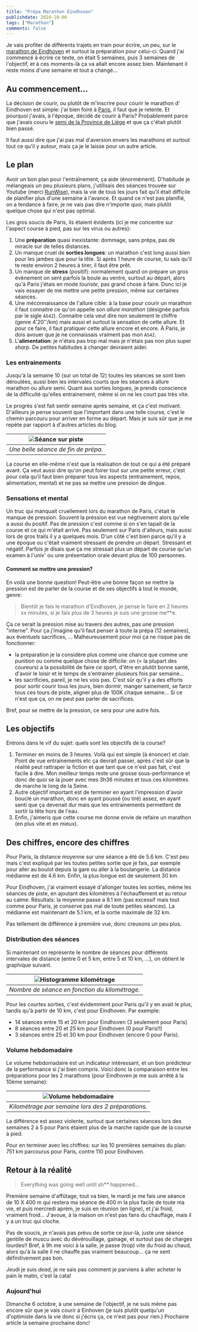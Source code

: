 ```yaml
---
title: "Prépa Marathon Eindhoven"
publishdate: 2024-10-06
tags: ["Marathon"]
comments: false
---
```


Je vais profiter de différents trajets en train pour écrire, un peu, sur le [marathon de Eindhoven](https://asmlmarathoneindhoven.nl/) et surtout la préparation pour celui-ci.
Quand j'ai commencé à écrire ce texte, on était 5 semaines, puis 3 semaines de l'objectif, et à ces moments-là ça va allait encore assez bien. 
Maintenant il reste moins d'une semaine et tout a changé...

## Au commencement...

La décision de courir, ou plutôt de m'inscrire pour courir le marathon d' Eindhoven est simple: 
j'ai bien foiré à [Paris](https://ctroupin.github.io/run/races/20240407_paris/), il faut que je retente. 
Et pourquoi j'avais, à l'époque, décidé de courir à Paris? 
Probablement parce que j'avais couru le 
[semi de la Province de Liège](https://ctroupin.github.io/run/races/20231015_semiliege/) et que ça c'était 
plutôt bien passé.

Il faut aussi dire que j'ai pas mal d'aversion envers les marathons et surtout tout ce qu'il y autour, 
mais ça je le laisse pour un autre article.

## Le plan

Avoir un bon plan pour l'entraînement, ça aide (énormément). 
D'habitude je mélangeais un peu plusieurs plans, j'utilisais des séances trouvée sur Youtube 
(merci [RunWise](https://www.youtube.com/@RunWise_)), mais la vie de tous les jours fait qu'il 
était difficile de planifier plus d'une semaine à l'avance. Et quand ce n'est pas planifié, on a 
tendance à faire, je ne vais pas dire n'importe quoi, mais plutôt quelque chose qui n'est pas optimal. 

Les gros soucis de Paris, ils étaient évidents (ici je me concentre sur l'aspect course à pied, 
pas sur les virus ou autres):
1. Une __préparation__ quasi inexistante: dommage, sans prépa, pas de miracle sur de telles distances.
2. Un manque cruel de __sorties longues__: un marathon c'est long aussi bien pour les jambes que pour la tête. 
Si après 1 heure de course, tu sais qu'il te reste environ 2 heures à tirer, il faut être prêt.
3. Un manque de __stress__ (positif): normalement quand on prépare un gros évènement on sent parfois la boule 
au ventre, surtout au départ, alors qu'à Paris j'étais en mode _touriste_, pas grand chose à faire. Donc ici 
je vais essayer de me mettre une petite pression, même sur certaines séances.
4. Une méconnaissance de l'allure cible: à la base pour courir un marathon il faut connaitre ce qu'on appelle 
son _allure marathon_ (désignée parfois par le sigle `AS42`). Connaitre cela veut dire non seulement le chiffre
(genre 4'20''/km) mais aussi et surtout la sensation de cette allure. Et pour ce faire, il faut pratiquer cette 
allure encore et encore. À Paris, je dois avouer que je ne connaissais vraiment pas mon `AS42`.
1. L'__alimentation__: je n'étais pas trop mal mais je n'étais pas non plus super _sharp_. 
De petites habitudes à changer devraient aider.

### Les entrainements

Jusqu'à la semaine 10 (sur un total de 12) toutes les séances se sont bien déroulées, aussi bien les intervales 
courts que les séances à allure marathon ou allure semi. Quant aux sorties longues, je prends conscience de la 
difficulté qu'elles entrainement, même si on ne les court pas très vite. 

Le progrès s'est fait sentir semaine après semaine, et ça c'est motivant. D'ailleurs je pense souvent que 
l'important dans une telle course, c'est le chemin parcouru pour arriver en forme au départ. Mais je suis sûr 
que je me repète par rapport à d'autres articles du blog.

| ![Séance sur piste](./images/speed_20240927_arrow.jpg) |
|:--:|
| _Une belle séance de fin de prépa._|

La course en elle-même n'est que la réalisation de tout ce qui a été préparé avant. 
Ça veut aussi dire qu'on peut foirer tout sur une petite erreur, c'est pour cela qu'il faut bien préparer 
tous les aspects (entrainement, repos, alimentation, mental) et ne pas se mettre une pression de dingue.

### Sensations et mental

Un truc qui manquait cruellement lors du marathon de Paris, c'était le manque de pression. Souvent la pression 
est vue négtivement alors qu'elle a aussi du positif. Pas de pression c'est comme si on s'en tapait de la 
course et ce qui m'était arrivé. Pas seulement sur Paris d'alleurs, mais aussi lors de gros trails il y a 
quelques mois. D'un côté c'est bien parce qu'il y a une époque ou c'était vraiment stressant de prendre un 
départ. Stressant et négatif. Parfois je disais que ça me stressait plus un départ de course qu'un examen 
à l'univ' ou une présentation orale devant plus de 100 personnes. 

#### Comment se mettre une pression? 

En voilà une bonne question! Peut-être une bonne façon se mettre la pression est de parler de la course et 
de ses objectifs à tout le monde, genre: 
> Bientôt je fais le marathon d'Eindhoven, je pense le faire en 2 heures xx minutes, si je fais plus de 3 heures je suis une grosse me**e.

Ça ce serait la pression mise au travers des autres, pas une pression "interne". Pour ça j'imagine qu'il 
faut penser à toute la prépa (12 semaines), aux éventuels sacrifices, ... Malheureusement pour moi ça ne 
risque pas de fonctionner:
- la préparation je la considère plus comme une chance que comme une punition ou comme quelque chose de 
difficile: on (= la plupart des coureurs) a la possibilité de faire ce sport, d'être en plutôt bonne santé, d'avoir le loisir et le temps de s'entrainer plusieurs fois par semaine... 
- les sacrificies, pareil, je ne les vois pas. C'est sûr qu'il y a des efforts pour sortir courir tous 
les jours, bien dormir, manger sainement, se farcir tous ces tours de piste, aligner plus de 100K 
chaque semaine... Si ce n'est que ça, on ne peut pas parler de sacrifices.

Bref, pour se mettre de la pression, ce sera pour une autre fois.

## Les objectifs

Entrons dans le vif du sujet: quels sont les objectifs de la course?
1. Terminer en moins de 3 heures. Voilà qui est simple (à énoncer) et clair. 
Point de vue entrainements etc ça devrait passer, après c'est sûr que la réalité peut rattraper la 
fiction et que tant que ce n'est pas fait, c'est facile à dire. Mon meilleur temps reste une grosse 
sous-performance et donc de quoi se la jouer avec mes 3h36 minutes et tous ces kilomètres de marche 
le long de la Seine.
2. Autre objectif important est de terminer en ayant l'impression d'avoir bouclé un marathon, 
donc en ayant poussé (ou tiré) assez, en ayant senti que ça devenait dur mais que les entrainements 
permettent de sortir la tête hors de l'eau.
3. Enfin, j'aimeris que cette course me donne envie de refaire un marathon (en plus vite et en mieux).

## Des chiffres, encore des chiffres

Pour Paris, la distance moyenne sur une séance a été de 5.6 km. C'est peu mais c'est expliqué par les toutes petites sortie que je fais,
par exemple pour aller au boulot depuis la gare ou aller à la boulangerie. La distance médianne est de 4.6 km. Enfin, la plus longue est de
seulement 30 km. 

Pour Eindhoven, j'ai vraiment essayé d'allonger toutes les sorties, même les séances de piste, en ajoutant des kilomètres
à l'échauffement et au retour au calme. Résultats: la moyenne passe a 8.1 km (pas excessif mais tout comme pour Paris, 
je conserve pas mal de toute petites séances). La médianne est maintenant de 5.1 km, et la sortie maximale de 32 km.

Pas tellement de différence à première vue, donc creusons un peu plus.

### Distribution des séances 

Si maintenant on représente le nombre de séances pour différents intervales de distance (entre 0 et 5 km, entre 5 et 10 km, ...),
on obtient le graphique suivant.

| ![Histogramme kilométrage](./images/km_histogram.png) |
|:--:|
| _Nombre de séance en fonction du kilométrage._|

Pour les courtes sorties, c'est évidemment pour Paris qu'il y en avait le plus, tandis qu'à partir de 10 km, c'est 
pour Eindhoven. Par exemple:
- 14 séances entre 15 et 20 km pour Eindhoven (3 seulement pour Paris)
- 8 séances entre 20 et 25 km pour Eindhoven (0 pour Paris!!)
- 3 séances entre 25 et 30 km pour Eindhoven (encore 0 pour Paris). 

### Volume hebdomadaire

Le volume hebdomadaire est un indicateur intéressant, et un bon prédicteur de la performance si j'ai bien compris. Voici donc la comparaison entre les préparations pour les 2 marathons (pour Eindhoven je me suis arrêté à la 10ème semaine):

| ![Volume hebdomadaire](./images/weekly_volume.png) |
|:--:|
| _Kilométrage par semaine lors des 2 préparations._|

La différence est assez violente, surtout que certaines séances lors des semaines 2 à 5 pour Paris étaient plus de la marche rapide que de la course à pied.

Pour en terminer avec les chiffres: sur les 10 premières semaines du plan:     
751 km parcourus pour Paris, contre 110 pour Eindhoven.

## Retour à la réalité

> Everything was going well until sh** happened...

Première semaine d'affûtage, tout va bien, le mardi je me fais une séance de 10 X 400 m qui restera ma séance de 400 m la plus facile de toute ma vie, et puis mercredi aprèm, je suis en réunion (en ligne), et j'ai froid, vraiment froid... J'avoue, à la maison on n'est pas fans du chauffage, mais il y a un truc qui cloche.

Pas de soucis, je n'avais pas prévu de sortie ce jour-là, juste une séance gentille de muscu avec du dévérouillage, gainage, et surtout pas de charges lourdes!! Bref, à 9h me voici à la salle, je passe (trop) vite du froid au chaud, alors qu'à la salle il ne chauffe pas vraiment beaucoup... ça ne sent définitivement pas bon.

Jeudi je suis _dead_, je ne sais pas comment je parviens à aller acheter le pain le matin, c'est la cata!

### Aujourd'hui

Dimanche 6 octobre, à une semaine de l'objectif, je ne suis même pas encore sûr que je vais courir à Einhoven (je suis plutôt quelqu'un d'optimiste dans la vie donc si j'écris ça, ce n'est pas pour rien.) 
Prochaine article la semaine prochaine donc!
 
